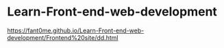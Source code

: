 # Learn-Front-end-web-development
https://fant0me.github.io/Learn-Front-end-web-development/Frontend%20site/dd.html

